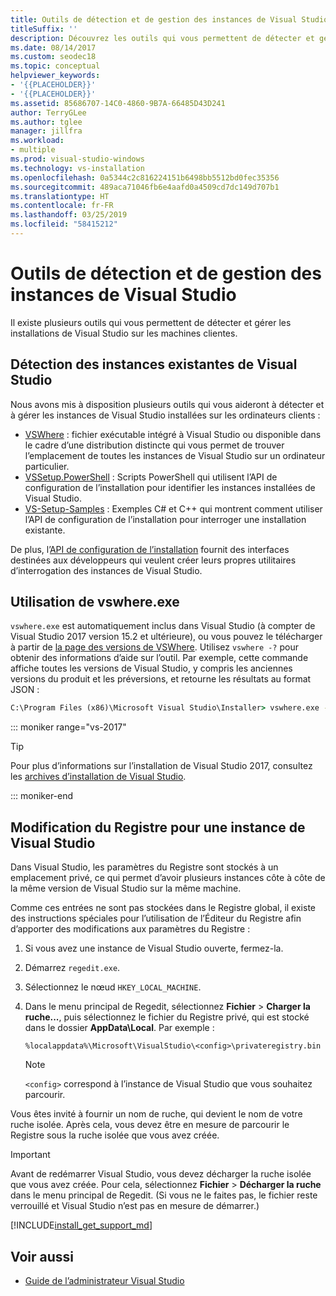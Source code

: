 ```yaml
---
title: Outils de détection et de gestion des instances de Visual Studio
titleSuffix: ''
description: Découvrez les outils qui vous permettent de détecter et gérer les installations de Visual Studio sur les machines clientes.
ms.date: 08/14/2017
ms.custom: seodec18
ms.topic: conceptual
helpviewer_keywords:
- '{{PLACEHOLDER}}'
- '{{PLACEHOLDER}}'
ms.assetid: 85686707-14C0-4860-9B7A-66485D43D241
author: TerryGLee
ms.author: tglee
manager: jillfra
ms.workload:
- multiple
ms.prod: visual-studio-windows
ms.technology: vs-installation
ms.openlocfilehash: 0a5344c2c816224151b6498bb5512bd0fec35356
ms.sourcegitcommit: 489aca71046fb6e4aafd0a4509cd7dc149d707b1
ms.translationtype: HT
ms.contentlocale: fr-FR
ms.lasthandoff: 03/25/2019
ms.locfileid: "58415212"
---
```

# <a name="tools-for-detecting-and-managing-visual-studio-instances"></a>Outils de détection et de gestion des instances de Visual Studio

Il existe plusieurs outils qui vous permettent de détecter et gérer les installations de Visual Studio sur les machines clientes.

## <a name="detecting-existing-visual-studio-instances"></a>Détection des instances existantes de Visual Studio

Nous avons mis à disposition plusieurs outils qui vous aideront à détecter et à gérer les instances de Visual Studio installées sur les ordinateurs clients :

* [VSWhere](https://github.com/microsoft/vswhere) : fichier exécutable intégré à Visual Studio ou disponible dans le cadre d’une distribution distincte qui vous permet de trouver l’emplacement de toutes les instances de Visual Studio sur un ordinateur particulier.
* [VSSetup.PowerShell](https://github.com/microsoft/vssetup.powershell) : Scripts PowerShell qui utilisent l’API de configuration de l’installation pour identifier les instances installées de Visual Studio.
* [VS-Setup-Samples](https://github.com/microsoft/vs-setup-samples) : Exemples C# et C++ qui montrent comment utiliser l’API de configuration de l’installation pour interroger une installation existante.

De plus, l’[API de configuration de l’installation](<xref:Microsoft.VisualStudio.Setup.Configuration>) fournit des interfaces destinées aux développeurs qui veulent créer leurs propres utilitaires d’interrogation des instances de Visual Studio.

## <a name="using-vswhereexe"></a>Utilisation de vswhere.exe

`vswhere.exe` est automatiquement inclus dans Visual Studio (à compter de Visual Studio 2017 version 15.2 et ultérieure), ou vous pouvez le télécharger à partir de [la page des versions de VSWhere](https://github.com/Microsoft/vswhere/releases). Utilisez `vswhere -?` pour obtenir des informations d’aide sur l’outil. Par exemple, cette commande affiche toutes les versions de Visual Studio, y compris les anciennes versions du produit et les préversions, et retourne les résultats au format JSON :

```cmd
C:\Program Files (x86)\Microsoft Visual Studio\Installer> vswhere.exe -legacy -prerelease -format json
```
::: moniker range="vs-2017"

> [!TIP]
> Pour plus d’informations sur l’installation de Visual Studio 2017, consultez les [archives d’installation de Visual Studio](https://devblogs.microsoft.com/setup/tag/vs2017/).

::: moniker-end

## <a name="editing-the-registry-for-a-visual-studio-instance"></a>Modification du Registre pour une instance de Visual Studio

Dans Visual Studio, les paramètres du Registre sont stockés à un emplacement privé, ce qui permet d’avoir plusieurs instances côte à côte de la même version de Visual Studio sur la même machine.

Comme ces entrées ne sont pas stockées dans le Registre global, il existe des instructions spéciales pour l’utilisation de l’Éditeur du Registre afin d’apporter des modifications aux paramètres du Registre :

1. Si vous avez une instance de Visual Studio ouverte, fermez-la.

1. Démarrez `regedit.exe`.

1. Sélectionnez le nœud `HKEY_LOCAL_MACHINE`.

1. Dans le menu principal de Regedit, sélectionnez **Fichier** > **Charger la ruche...**, puis sélectionnez le fichier du Registre privé, qui est stocké dans le dossier **AppData\Local**. Par exemple :
   ```
   %localappdata%\Microsoft\VisualStudio\<config>\privateregistry.bin
   ```

   > [!NOTE]
   > `<config>` correspond à l’instance de Visual Studio que vous souhaitez parcourir.

Vous êtes invité à fournir un nom de ruche, qui devient le nom de votre ruche isolée. Après cela, vous devez être en mesure de parcourir le Registre sous la ruche isolée que vous avez créée.

> [!IMPORTANT]
> Avant de redémarrer Visual Studio, vous devez décharger la ruche isolée que vous avez créée. Pour cela, sélectionnez **Fichier** > **Décharger la ruche** dans le menu principal de Regedit. (Si vous ne le faites pas, le fichier reste verrouillé et Visual Studio n’est pas en mesure de démarrer.)

[!INCLUDE[install_get_support_md](includes/install_get_support_md.md)]

## <a name="see-also"></a>Voir aussi

* [Guide de l’administrateur Visual Studio](visual-studio-administrator-guide.md)
